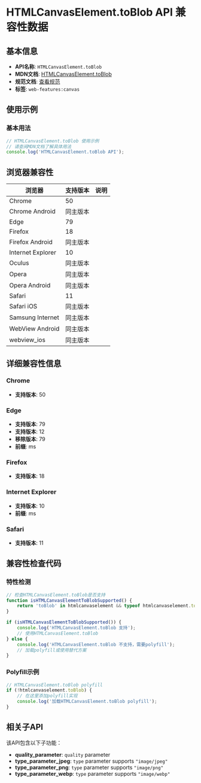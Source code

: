 # HTMLCanvasElement.toBlob API 兼容性数据

## 基本信息

- **API名称**: `HTMLCanvasElement.toBlob`
- **MDN文档**: [HTMLCanvasElement.toBlob](https://developer.mozilla.org/docs/Web/API/HTMLCanvasElement/toBlob)
- **规范文档**: [查看规范](https://html.spec.whatwg.org/multipage/canvas.html#dom-canvas-toblob-dev)
- **标签**: `web-features:canvas`

## 使用示例

### 基本用法

```javascript
// HTMLCanvasElement.toBlob 使用示例
// 请查阅MDN文档了解具体用法
console.log('HTMLCanvasElement.toBlob API');
```

## 浏览器兼容性

| 浏览器 | 支持版本 | 说明 |
|--------|----------|------|
| Chrome | 50 |  |
| Chrome Android | 同主版本 |  |
| Edge | 79 |  |
| Firefox | 18 |  |
| Firefox Android | 同主版本 |  |
| Internet Explorer | 10 |  |
| Oculus | 同主版本 |  |
| Opera | 同主版本 |  |
| Opera Android | 同主版本 |  |
| Safari | 11 |  |
| Safari iOS | 同主版本 |  |
| Samsung Internet | 同主版本 |  |
| WebView Android | 同主版本 |  |
| webview_ios | 同主版本 |  |

## 详细兼容性信息

### Chrome

- **支持版本**: 50

### Edge

- **支持版本**: 79
- **支持版本**: 12
- **移除版本**: 79
- **前缀**: ms

### Firefox

- **支持版本**: 18

### Internet Explorer

- **支持版本**: 10
- **前缀**: ms

### Safari

- **支持版本**: 11

## 兼容性检查代码

### 特性检测

```javascript
// 检查HTMLCanvasElement.toBlob是否支持
function isHTMLCanvasElementToBlobSupported() {
    return 'toBlob' in htmlcanvaselement && typeof htmlcanvaselement.toBlob === 'function';
}

if (isHTMLCanvasElementToBlobSupported()) {
    console.log('HTMLCanvasElement.toBlob 支持');
    // 使用HTMLCanvasElement.toBlob
} else {
    console.log('HTMLCanvasElement.toBlob 不支持，需要polyfill');
    // 加载polyfill或使用替代方案
}
```

### Polyfill示例

```javascript
// HTMLCanvasElement.toBlob polyfill
if (!htmlcanvaselement.toBlob) {
    // 在这里添加polyfill实现
    console.log('加载HTMLCanvasElement.toBlob polyfill');
}
```

## 相关子API

该API包含以下子功能：

- **quality_parameter**: `quality` parameter
- **type_parameter_jpeg**: `type` parameter supports `"image/jpeg"`
- **type_parameter_png**: `type` parameter supports `"image/png"`
- **type_parameter_webp**: `type` parameter supports `"image/webp"`

